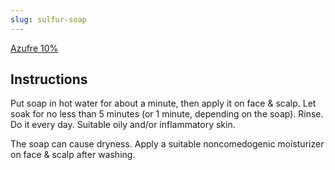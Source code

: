 ```yaml
---
slug: sulfur-soap
---
```


[Azufre 10%](https://www.amazon.com/gp/product/B00371PJ1E)

## Instructions

Put soap in hot water for about a minute, then apply it on face & scalp. Let soak for no less than 5 minutes (or 1 minute, depending on the soap). Rinse. Do it every day. Suitable oily and/or inflammatory skin.

The soap can cause dryness. Apply a suitable noncomedogenic moisturizer on face & scalp after washing.
